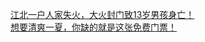   
[江北一户人家失火，大火封门致13岁男孩身亡！](http://www.dianyue.me/archives/008/1ihq8gztoqz7is9q/)  
[想要清爽一夏，你缺的就是这张免费门票！](http://www.dianyue.me/archives/711/e9w59m06stxxtkgx/)